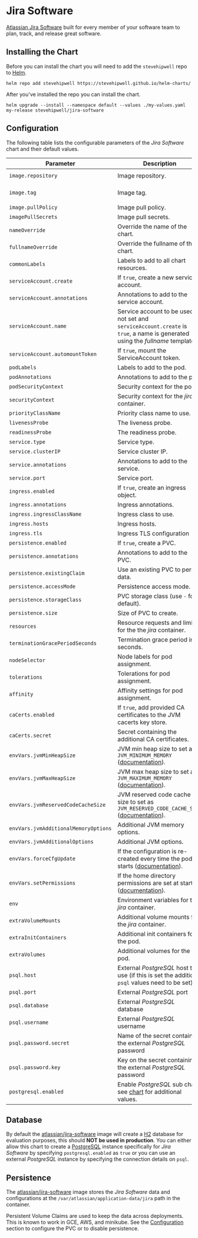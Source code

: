 # Jira Software

[Atlassian Jira Software](https://www.atlassian.com/software/jira) built for every member of your software team to plan, track, and release great software.

## Installing the Chart

Before you can install the chart you will need to add the `stevehipwell` repo to [Helm](https://helm.sh/).

```shell
helm repo add stevehipwell https://stevehipwell.github.io/helm-charts/
```

After you've installed the repo you can install the chart.

```shell
helm upgrade --install --namespace default --values ./my-values.yaml my-release stevehipwell/jira-software
```

## Configuration

The following table lists the configurable parameters of the _Jira Software_ chart and their default values.

| Parameter                            | Description                                                                                                                                                                                         | Default                         |
| ------------------------------------ | --------------------------------------------------------------------------------------------------------------------------------------------------------------------------------------------------- | ------------------------------- |
| `image.repository`                   | Image repository.                                                                                                                                                                                   | `atlassian/jira-software`       |
| `image.tag`                          | Image tag.                                                                                                                                                                                          | `{{ .Chart.AppVersion }}-jdk11` |
| `image.pullPolicy`                   | Image pull policy.                                                                                                                                                                                  | `IfNotPresent`                  |
| `imagePullSecrets`                   | Image pull secrets.                                                                                                                                                                                 | `[]`                            |
| `nameOverride`                       | Override the name of the chart.                                                                                                                                                                     | `null`                          |
| `fullnameOverride`                   | Override the fullname of the chart.                                                                                                                                                                 | `null`                          |
| `commonLabels`                       | Labels to add to all chart resources.                                                                                                                                                               | `{}`                            |
| `serviceAccount.create`              | If `true`, create a new service account.                                                                                                                                                            | `true`                          |
| `serviceAccount.annotations`         | Annotations to add to the service account.                                                                                                                                                          | `{}`                            |
| `serviceAccount.name`                | Service account to be used. If not set and `serviceAccount.create` is `true`, a name is generated using the _fullname_ template.                                                                    | `null`                          |
| `serviceAccount.automountToken`      | If `true`, mount the ServiceAccount token.                                                                                                                                                          | `false`                         |
| `podLabels`                          | Labels to add to the pod.                                                                                                                                                                           | `{}`                            |
| `podAnnotations`                     | Annotations to add to the pod.                                                                                                                                                                      | `{}`                            |
| `podSecurityContext`                 | Security context for the pod.                                                                                                                                                                       | `{fsGroup: 2001}`               |
| `securityContext`                    | Security context for the _jira_ container.                                                                                                                                                          | `{}`                            |
| `priorityClassName`                  | Priority class name to use.                                                                                                                                                                         | `""`                            |
| `livenessProbe`                      | The liveness probe.                                                                                                                                                                                 | See _values.yaml_               |
| `readinessProbe`                     | The readiness probe.                                                                                                                                                                                | See _values.yaml_               |
| `service.type`                       | Service type.                                                                                                                                                                                       | `ClusterIP`                     |
| `service.clusterIP`                  | Service cluster IP.                                                                                                                                                                                 | `null`                          |
| `service.annotations`                | Annotations to add to the service.                                                                                                                                                                  | `{}`                            |
| `service.port`                       | Service port.                                                                                                                                                                                       | `443`                           |
| `ingress.enabled`                    | If `true`, create an ingress object.                                                                                                                                                                | `false`                         |
| `ingress.annotations`                | Ingress annotations.                                                                                                                                                                                | `{}`                            |
| `ingress.ingressClassName`           | Ingress class to use.                                                                                                                                                                               | `""`                            |
| `ingress.hosts`                      | Ingress hosts.                                                                                                                                                                                      | `[]`                            |
| `ingress.tls`                        | Ingress TLS configuration                                                                                                                                                                           | `[]`                            |
| `persistence.enabled`                | If `true`, create a PVC.                                                                                                                                                                            | `false`                         |
| `persistence.annotations`            | Annotations to add to the PVC.                                                                                                                                                                      | `{}`                            |
| `persistence.existingClaim`          | Use an existing PVC to persist data.                                                                                                                                                                | `null`                          |
| `persistence.accessMode`             | Persistence access mode.                                                                                                                                                                            | `ReadWriteOnce`                 |
| `persistence.storageClass`           | PVC storage class (use `-` for default).                                                                                                                                                            | `standard`                      |
| `persistence.size`                   | Size of PVC to create.                                                                                                                                                                              | `8Gi`                           |
| `resources`                          | Resource requests and limits for the the _jira_ container.                                                                                                                                          | `{}`                            |
| `terminationGracePeriodSeconds`      | Termination grace period in seconds.                                                                                                                                                                | `30`                            |
| `nodeSelector`                       | Node labels for pod assignment.                                                                                                                                                                     | `{}`                            |
| `tolerations`                        | Tolerations for pod assignment.                                                                                                                                                                     | `[]`                            |
| `affinity`                           | Affinity settings for pod assignment.                                                                                                                                                               | `{}`                            |
| `caCerts.enabled`                    | If `true`, add provided CA certificates to the JVM cacerts key store.                                                                                                                               | `false`                         |
| `caCerts.secret`                     | Secret containing the additional CA certificates.                                                                                                                                                   | `null`                          |
| `envVars.jvmMinHeapSize`             | JVM min heap size to set as `JVM_MINIMUM_MEMORY` ([documentation](https://bitbucket.org/atlassian-docker/docker-atlassian-jira/src/master/#markdown-header-memory-heap-size)).                      | `384m`                          |
| `envVars.jvmMaxHeapSize`             | JVM max heap size to set as `JVM_MAXIMUM_MEMORY` ([documentation](https://bitbucket.org/atlassian-docker/docker-atlassian-jira/src/master/#markdown-header-memory-heap-size)).                      | `768m`                          |
| `envVars.jvmReservedCodeCacheSize`   | JVM reserved code cache size to set as `JVM_RESERVED_CODE_CACHE_SIZE` ([documentation](https://bitbucket.org/atlassian-docker/docker-atlassian-jira/src/master/#markdown-header-memory-heap-size)). | `1024m`                         |
| `envVars.jvmAdditionalMemoryOptions` | Additional JVM memory options.                                                                                                                                                                      | `-XX:+UseG1GC`                  |
| `envVars.jvmAdditionalOptions`       | Additional JVM options.                                                                                                                                                                             | `""`                            |
| `envVars.forceCfgUpdate`             | If the configuration is re-created every time the pod starts ([documentation](https://bitbucket.org/atlassian-docker/docker-atlassian-jira/src/master/#markdown-header-container-configuration)).   | `false`                         |
| `envVars.setPermissions`             | If the home directory permissions are set at startup ([documentation](https://bitbucket.org/atlassian-docker/docker-atlassian-jira/src/master/#markdown-header-container-configuration)).           | `""`                            |
| `env`                                | Environment variables for the _jira_ container.                                                                                                                                                     | `[]`                            |
| `extraVolumeMounts`                  | Additional volume mounts for the _jira_ container.                                                                                                                                                  | `[]`                            |
| `extraInitContainers`                | Additional init containers for the pod.                                                                                                                                                             | `[]`                            |
| `extraVolumes`                       | Additional volumes for the pod.                                                                                                                                                                     | `[]`                            |
| `psql.host`                          | External _PostgreSQL_ host to use (if this is set the additional `psql` values need to be set)                                                                                                      | `null`                          |
| `psql.port`                          | External _PostgreSQL_ port                                                                                                                                                                          | `null`                          |
| `psql.database`                      | External _PostgreSQL_ database                                                                                                                                                                      | `null`                          |
| `psql.username`                      | External _PostgreSQL_ username                                                                                                                                                                      | `null`                          |
| `psql.password.secret`               | Name of the secret containing the external _PostgreSQL_ password                                                                                                                                    | `null`                          |
| `psql.password.key`                  | Key on the secret containing the external _PostgreSQL_ password                                                                                                                                     | `null`                          |
| `postgresql.enabled`                 | Enable _PostgreSQL_ sub chart, see [chart](https://hub.helm.sh/charts/bitnami/postgresql/4.2.2) for additional values.                                                                              | `false`                         |

## Database

By default the [atlassian/jira-software](https://hub.docker.com/r/atlassian/jira-software/) image will create a [H2](https://www.h2database.com/html/main.html) database for evaluation purposes, this should **NOT be used in production**. You can either allow this chart to create a [PostgreSQL](https://hub.docker.com/_/postgres) instance specifically for _Jira Software_ by specifying `postgresql.enabled` as `true` or you can use an external _PostgreSQL_ instance by specifying the connection details on `psql`.

## Persistence

The [atlassian/jira-software](https://hub.docker.com/r/atlassian/jira-software/) image stores the _Jira Software_ data and configurations at the `/var/atlassian/application-data/jira` path in the container.

Persistent Volume Claims are used to keep the data across deployments. This is known to work in GCE, AWS, and minikube.
See the [Configuration](#configuration) section to configure the PVC or to disable persistence.
